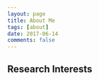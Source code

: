 ```yaml
---
layout: page
title: About Me
tags: [about]
date: 2017-06-14
comments: false
---
```

    

## Research Interests

 

